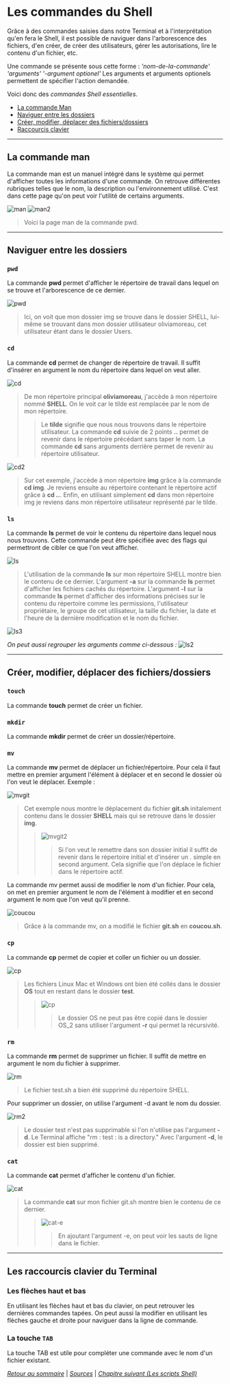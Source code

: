 # Les commandes du Shell

Grâce à des commandes saisies dans notre Terminal et à l'interprétation qu'en fera le Shell, il est possible de naviguer dans l'arborescence des fichiers, d'en créer, de créer des utilisateurs, gérer les autorisations, lire le contenu d'un fichier, etc. 

Une commande se présente sous cette forme : *'nom-de-la-commande'* *'arguments'* *'-argument optionel'*
Les arguments et arguments optionels permettent de spécifier l'action demandée.

Voici donc des *commandes Shell essentielles*.

* [La commande Man](#man)
* [Naviguer entre les dossiers](#naviguer)
* [Créer, modifier, déplacer des fichiers/dossiers](#creer)
* [Raccourcis clavier](#raccourcis)

----------
<div id='man'/>

## La commande **man**

La commande man est un manuel intégré dans le système qui permet d'afficher toutes les informations d'une commande. On retrouve différentes rubriques telles que le nom, la description ou l'environnement utilisé. C'est dans cette page qu'on peut voir l'utilité de certains arguments.

![man](../img/man.png)
![man2](../img/man2.png)
> Voici la page man de la commande pwd.

-----
<div id='naviguer'/>

## Naviguer entre les dossiers

### `pwd`
La commande **pwd** permet d'afficher le répertoire de travail dans lequel on se trouve et l'arborescence de ce dernier.

![pwd](../img/pwd.png)

> Ici, on voit que mon dossier img se trouve dans le dossier SHELL, lui-même se trouvant dans mon dossier utilisateur oliviamoreau, cet utilisateur étant dans le dossier Users.

### `cd `

La commande **cd** permet de changer de répertoire de travail. Il suffit d'insérer en argument le nom du répertoire dans lequel on veut aller. 

![cd](../img/cd.png)

> De mon répertoire principal **oliviamoreau**, j'accède à mon répertoire nommé **SHELL**. On le voit car le tilde est remplacée par le nom de mon répertoire. 
>> Le **tilde** signifie que nous nous trouvons dans le répertoire utilisateur. 
La commande **cd** suivie de 2 points **..** permet de revenir dans le répertoire précédant sans taper le nom.
La commande **cd** sans arguments derrière permet de revenir au répertoire utilisateur.

![cd2](../img/cd2.png)

> Sur cet exemple, j'accède à mon répertoire **img** grâce à la commande **cd img**. Je reviens ensuite au répertoire contenant le répertoire actif grâce à **cd ..**. Enfin, en utilisant simplement **cd** dans mon répertoire img je reviens dans mon répertoire utilisateur représenté par le tilde.


### `ls`

La commande **ls** permet de voir le contenu du répertoire dans lequel nous nous trouvons. Cette commande peut être spécifiée avec des flags qui permettront de cibler ce que l'on veut afficher.

![ls](../img/ls.png)

> L'utilisation de la commande **ls** sur mon répertoire SHELL montre bien le contenu de ce dernier.
L'argument **-a** sur la commande **ls** permet d'afficher les fichiers cachés du répertoire.
L'argument **-l** sur la commande **ls** permet d'afficher des informations précises sur le contenu du répertoire comme les permissions, l'utilisateur propriétaire, le groupe de cet utilisateur, la taille du fichier, la date et l'heure de la dernière modification et le nom du fichier.

![ls3](../img/ls3.png)

*On peut aussi regrouper les arguments comme ci-dessous :*
![ls2](../img/ls2.png)

----------
<div id='creer'/>

## Créer, modifier, déplacer des fichiers/dossiers

### `touch`
 La commande **touch** permet de créer un fichier.


### `mkdir`
La commande **mkdir** permet de créer un dossier/répertoire.

### `mv`
La commande **mv** permet de déplacer un fichier/répertoire. Pour cela il faut mettre en premier argument l'élément à déplacer et en second le dossier où l'on veut le déplacer. Exemple : 

![mvgit](../img/mvgit.png)

> Cet exemple nous montre le déplacement du fichier **git.sh** initalement contenu dans le dossier **SHELL** mais qui se retrouve dans le dossier **img**.
>>![mvgit2](../img/mvgit2.png) 
>>> Si l'on veut le remettre dans son dossier initial il suffit de revenir dans le répertoire initial et d'insérer un *.* simple en second argument. Cela signifie que l'on déplace le fichier dans le répertoire actif.

La commande mv permet aussi de modifier le nom d'un fichier. Pour cela, on met en premier argument le nom de l'élément à modifier et en second argument le nom que l'on veut qu'il prenne. 

![coucou](../img/coucou.png)

> Grâce à la commande mv, on a modifié le fichier **git.sh** en **coucou.sh**.


### `cp`
La commande **cp** permet de copier et coller un fichier ou un dossier.

![cp](../img/cp.png)
> Les fichiers Linux Mac et Windows ont bien été collés dans le dossier **OS** tout en restant dans le dossier **test**.
>>![cp](../img/cp2.png)
>>> Le dossier OS ne peut pas être copié dans le dossier OS_2 sans utiliser l'argument **-r** qui permet la récursivité.

### `rm`
La commande **rm** permet de supprimer un fichier. Il suffit de mettre en argument le nom du fichier à supprimer.

![rm](../img/rm.png)

> Le fichier test.sh a bien été supprimé du répertoire SHELL.

Pour supprimer un dossier, on utilise l'argument -d avant le nom du dossier.

![rm2](../img/rm2.png)

> Le dossier test n'est pas supprimable si l'on n'utilise pas l'argument **-d**. Le Terminal affiche "rm : test : is a directory." Avec l'argument **-d**, le dossier est bien supprimé.

### `cat`
La commande **cat** permet d'afficher le contenu d'un fichier.

![cat](../img/cat.png)
> La commande **cat** sur mon fichier git.sh montre bien le contenu de ce dernier.
>> ![cat-e](../img/cat-e.png)
>>> En ajoutant l'argument -e, on peut voir les sauts de ligne dans le fichier.

----
<div id='raccourcis'/>

## Les raccourcis clavier du Terminal

### Les flèches haut et bas
En utilisant les flèches haut et bas du clavier, on peut retrouver les dernières commandes tapées. On peut aussi la modifier en utilisant les flèches gauche et droite pour naviguer dans la ligne de commande.

### La touche `TAB`
La touche TAB est utile pour compléter une commande avec le nom d'un fichier existant. 

*[Retour au sommaire](../README.md)* | 
*[Sources](./sources.md)* | *[Chapitre suivant (Les scripts Shell)](./scripts.md)*
